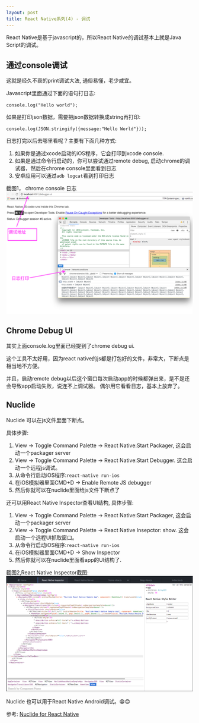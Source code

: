 ```yaml
---
layout: post
title: React Native系列(4) - 调试
---
```

React Native是基于javascript的，所以React Native的调试基本上就是Java Script的调试。

## 通过console调试
这就是经久不衰的print调试大法, 通俗易懂，老少咸宜。

Javascript里面通过下面的语句打日志:

```
console.log("Hello world");
```

如果是打印json数据，需要把json数据转换成string再打印:

```
console.log(JSON.stringify({message:"Hello World"}));
```

日志打完以后去哪里看呢？主要有下面几种方式:

1. 如果你是通过xcode启动的iOS程序，它会打印到xcode console.
2. 如果是通过命令行启动的，你可以尝试通过remote debug, 启动chrome的调试器，然后在chrome console里面看到日志
3. 安卓应用可以通过`adb logcat`看到打印日志

截图1， chrome console 日志
![chrome console 日志](/assets/img/consolelog.png)

## Chrome Debug UI
其实上面console.log里面已经提到了chrome debug ui.

 这个工具不太好用，因为react native的js都是打包好的文件，非常大，下断点是相当地不方便。
 
 并且，启动remote debug以后这个窗口每次启动app的时候都弹出来，是不是还会导致app启动失败，说连不上调试器。 偶尔用它看看日志，基本上放弃了。
 
## Nuclide
Nuclide 可以在js文件里面下断点。

具体步骤:
1. View -> Toggle Command Palette -> React Native:Start Packager, 这会启动一个packager server
2. View -> Toggle Command Palette -> React Native:Start Debugger. 这会启动一个远程js调试。
3. 从命令行启动iOS程序:`react-native run-ios`
4. 在iOS模拟器里面CMD+D -> Enable Remote JS debugger
5. 然后你就可以在nuclide里面给js文件下断点了

还可以用React Native Inspector查看UI结构, 具体步骤:

1. View -> Toggle Command Palette -> React Native:Start Packager, 这会启动一个packager server
2. View -> Toggle Command Palette -> React Native Insepctor: show. 这会启动一个远程UI抓取窗口。
3. 从命令行启动iOS程序:`react-native run-ios`
4. 在iOS模拟器里面CMD+D -> Show Inspector
5. 然后你就可以在nuclide里面看app的UI结构了.

截图2,React Native Inspector截图:
![React Native Inspector截图](/assets/img/feature-debugger-languages-react-native-element-inspector.png)

Nuclide 也可以用于React Native Android调试。😁😊

参考:
[Nuclide for React Native](https://nuclide.io/docs/platforms/react-native/)